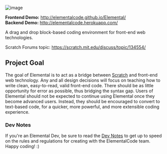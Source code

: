 ![image](https://cloud.githubusercontent.com/assets/5458180/8791470/4f758e90-2f29-11e5-8f29-98886c74cb52.png)

**Frontend Demo:** http://elementalcode.github.io/Elemental/  
**Backend Demo:** http://elementalcode.herokuapp.com/

A drag and drop block-based coding environment for front-end web technologies.

Scratch Forums topic: https://scratch.mit.edu/discuss/topic/134554/

## Project Goal
The goal of Elemental is to act as a bridge between [Scratch](http://scratch.mit.edu/) and front-end web technology. Any and all design decisions will focus on teaching how to write clean, easy-to-read, valid front-end code. There should be as little opportunity for error as possible, thus bridging the syntax gap. Users of Elemental should not be expected to continue using Elemental once they become advanced users. Instead, they should be encouraged to convert to text-based code, for a quicker, more powerful, and more extensible coding experience.


### Dev Notes
If you're an Elemental Dev, be sure to read the [Dev Notes](https://github.com/ElementalCode/Elemental/wiki/Dev-Notes) to get up to speed on the rules and regulations for creating with the ElementalCode team. Happy coding! :)
